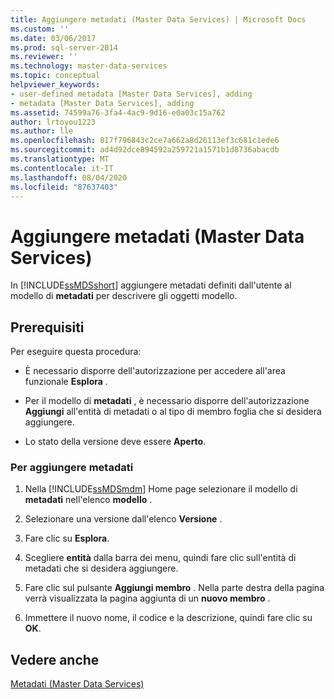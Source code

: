 ```yaml
---
title: Aggiungere metadati (Master Data Services) | Microsoft Docs
ms.custom: ''
ms.date: 03/06/2017
ms.prod: sql-server-2014
ms.reviewer: ''
ms.technology: master-data-services
ms.topic: conceptual
helpviewer_keywords:
- user-defined metadata [Master Data Services], adding
- metadata [Master Data Services], adding
ms.assetid: 74599a76-3fa4-4ac9-9d16-e0a03c15a762
author: lrtoyou1223
ms.author: lle
ms.openlocfilehash: 817f796843c2ce7a662a8d26113ef3c681c1ede6
ms.sourcegitcommit: ad4d92dce894592a259721a1571b1d8736abacdb
ms.translationtype: MT
ms.contentlocale: it-IT
ms.lasthandoff: 08/04/2020
ms.locfileid: "87637403"
---
```

# <a name="add-metadata-master-data-services"></a>Aggiungere metadati (Master Data Services)
  In [!INCLUDE[ssMDSshort](../includes/ssmdsshort-md.md)] aggiungere metadati definiti dall'utente al modello di **metadati** per descrivere gli oggetti modello.  
  
## <a name="prerequisites"></a>Prerequisiti  
 Per eseguire questa procedura:  
  
-   È necessario disporre dell'autorizzazione per accedere all'area funzionale **Esplora** .  
  
-   Per il modello di **metadati** , è necessario disporre dell'autorizzazione **Aggiungi** all'entità di metadati o al tipo di membro foglia che si desidera aggiungere.  
  
-   Lo stato della versione deve essere **Aperto**.  
  
### <a name="to-add-metadata"></a>Per aggiungere metadati  
  
1.  Nella [!INCLUDE[ssMDSmdm](../includes/ssmdsmdm-md.md)] Home page selezionare il modello di **metadati** nell'elenco **modello** .  
  
2.  Selezionare una versione dall'elenco **Versione** .  
  
3.  Fare clic su **Esplora**.  
  
4.  Scegliere **entità** dalla barra dei menu, quindi fare clic sull'entità di metadati che si desidera aggiungere.  
  
5.  Fare clic sul pulsante **Aggiungi membro** . Nella parte destra della pagina verrà visualizzata la pagina aggiunta di un **nuovo membro** .  
  
6.  Immettere il nuovo nome, il codice e la descrizione, quindi fare clic su **OK**.  
  
## <a name="see-also"></a>Vedere anche  
 [Metadati &#40;Master Data Services&#41;](metadata-master-data-services.md)  
  
  

